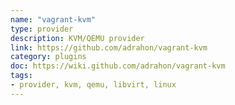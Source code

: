 ```yaml
---
name: "vagrant-kvm"
type: provider
description: KVM/QEMU provider
link: https://github.com/adrahon/vagrant-kvm
category: plugins
doc: https://wiki.github.com/adrahon/vagrant-kvm
tags:
- provider, kvm, qemu, libvirt, linux
---
```


